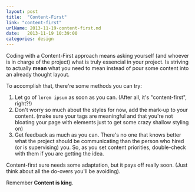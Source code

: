 ```yaml
---
layout: post
title:  "Content-First"
link: "content-first"
urlName: 2013-11-19-content-first.md
date:   2013-11-19 10:39:00
categories: design
---
```


Coding with a Content-First approach means asking yourself (and whoever is in charge of the project) what is truly essencial in your project. Is striving to actually **mean** what you need to mean instead of pour some content into an already thought layout.

To accomplish that, there're some methods you can try:

1. Let go of `lorem ipsum` as soon as you can. (After all, it's "content-first", right?!)
2. Don't worry so much about the styles for now, add the mark-up to your content. (make sure your tags are meaningful and that you're not bloating your page with elements just to get some crazy shallow styling on)
3. Get feedback as much as you can. There's no one that knows better what the project should be communicating than the person who hired (or is supervising) you. So, as you set content priorities, double-check with them if you are getting the idea.

Content-first sure needs some adaptation, but it pays off really soon. (Just think about all the do-overs you'll be avoiding).

Remember **Content is king**.